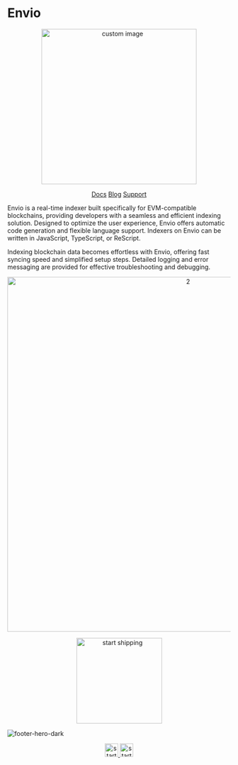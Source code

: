 # Envio
<p align="center">
  <img width="350" src="https://github.com/enviodev/.github/assets/82444671/602e8a3a-0ba7-46fc-b482-d77d016441d6" alt=" custom image"/>
<p align="center">
<a href="https://docs.envio.dev/docs/overview"> Docs</a>
<a href="https://docs.envio.dev/docs/overview"> Blog</a>
<a href="https://docs.envio.dev/docs/overview"> Support</a>


Envio is a real-time indexer built specifically for EVM-compatible blockchains, providing developers with a seamless and efficient indexing solution. Designed to optimize the user experience, Envio offers automatic code generation and flexible language support. Indexers on Envio can be written in JavaScript, TypeScript, or ReScript.

Indexing blockchain data becomes effortless with Envio, offering fast syncing speed and simplified setup steps. Detailed logging and error messaging are provided for effective troubleshooting and debugging.

<p align="center">
<img width="800" alt="2" src="https://github.com/enviodev/.github/assets/82444671/091b29df-515f-43f4-97fb-a58bbafb2e22">
</p>

<p align="center">
<a href="https://docs.envio.dev/docs/quickstart">
 <img width="193" alt="start shipping" src="https://github.com/enviodev/.github/assets/82444671/5c6ed14e-a3af-451e-bea2-d68e08c87045"/>
  </a></p>  

![footer-hero-dark](https://github.com/enviodev/.github/assets/82444671/536398f9-c9e0-4898-8207-1341c2d68b92)

<p align="center">
<a href="https://twitter.com/envio_indexer">
 <img width="30" alt="start shipping" src="https://github.com/enviodev/.github/assets/82444671/d7fc11a2-01c2-4b34-a9cf-ab8fd1f72f70"/>
  <a href="https://hey.xyz/u/envio">
 <img width="30" alt="start shipping" src="https://github.com/enviodev/.github/assets/82444671/5db5cdbd-1f9c-4de1-8d21-e10fe5481c03"/>
  </a></p>
  
